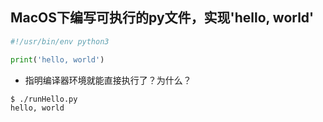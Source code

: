 ## MacOS下编写可执行的py文件，实现'hello, world'
```python
#!/usr/bin/env python3

print('hello, world')
```
- 指明编译器环境就能直接执行了？为什么？
```shell
$ ./runHello.py
hello, world
```